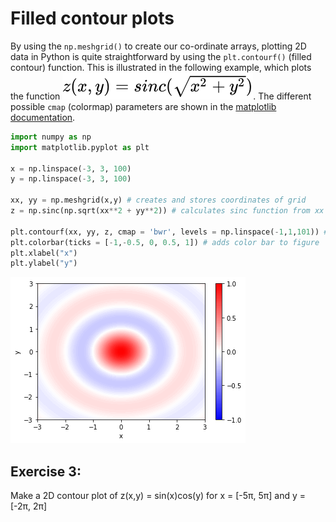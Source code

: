 # Filled contour plots

By using the `np.meshgrid()` to create our co-ordinate arrays, plotting 2D data in Python is quite straightforward by using the `plt.contourf()` (filled contour) function.  This is illustrated in the following example, which plots the function ![](images/eqn-sinc.svg).  The different possible `cmap` (colormap) parameters are shown in the [matplotlib documentation](https://matplotlib.org/tutorials/colors/colormaps.html).

``` python
import numpy as np
import matplotlib.pyplot as plt

x = np.linspace(-3, 3, 100)
y = np.linspace(-3, 3, 100)

xx, yy = np.meshgrid(x,y) # creates and stores coordinates of grid
z = np.sinc(np.sqrt(xx**2 + yy**2)) # calculates sinc function from xx and yy coordinates

plt.contourf(xx, yy, z, cmap = 'bwr', levels = np.linspace(-1,1,101)) # plots data, specifies colormap with 101 shades for z values between -1 and 1
plt.colorbar(ticks = [-1,-0.5, 0, 0.5, 1]) # adds color bar to figure
plt.xlabel("x")
plt.ylabel("y")
```

![Filled contour plot of 2d sinc function](images/sinc-plot.png)

## Exercise 3:

Make a 2D contour plot of z(x,y) = sin(x)cos(y) for x = [-5π, 5π] and y = [-2π, 2π]
